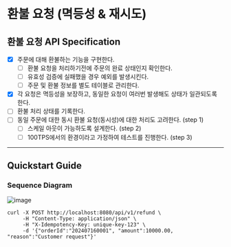 # 환불 요청 (멱등성 & 재시도)

## 환불 요청 API Specification


- [x] 주문에 대해 환불하는 기능을 구현한다.
  - [ ] 환불 요청을 처리하기전에 주문의 완료 상태인지 확인한다.
  - [ ] 유효성 검증에 실패했을 경우 예외를 발생시킨다.
  - [ ] 주문 및 환불 정보를 별도 테이블로 관리한다. 
- [x] 각 요청은 멱등성을 보장하고, 동일한 요청이 여러번 발생해도 상태가 일관되도록 한다.
- [ ] 환불 처리 상태를 기록한다.
- [ ] 동일 주문에 대한 동시 환불 요청(동시성)에 대한 처리도 고려한다. (step 1)
  - [ ] 스케일 아웃이 가능하도록 설계한다. (step 2)
  - [ ] 100TPS에서의 환경이라고 가정하여 테스트를 진행한다. (step 3)

---

## Quickstart Guide

### Sequence Diagram

![image](https://github.com/user-attachments/assets/0f834e23-0b62-431d-be29-4cfd28c6dfe2)


```shell
curl -X POST http://localhost:8080/api/v1/refund \
     -H "Content-Type: application/json" \
     -H "X-Idempotency-Key: unique-key-123" \
     -d '{"orderId":"202407160001", "amount":10000.00, "reason":"Customer request"}'
```
